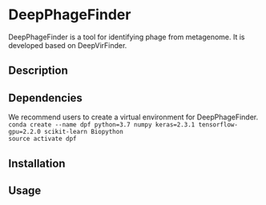 # DeepPhageFinder
DeepPhageFinder is a tool for identifying phage from metagenome. It is developed based on DeepVirFinder.
## Description
## Dependencies
We recommend users to create a virtual environment for DeepPhageFinder.  
`conda create --name dpf python=3.7 numpy keras=2.3.1 tensorflow-gpu=2.2.0 scikit-learn Biopython`  
`source activate dpf`
## Installation
## Usage
